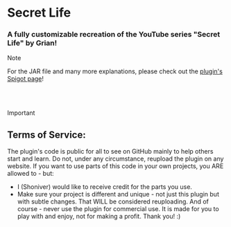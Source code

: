# Secret Life
### A fully customizable recreation of the YouTube series "Secret Life" by Grian!
> [!NOTE]
> For the JAR file and many more explanations, please check out the [plugin's Spigot page](https://www.spigotmc.org/resources/secret-life.113977)!

<br/><br/>
> [!IMPORTANT]
> ## **Terms of Service:**
>  The plugin's code is public for all to see on GitHub mainly to help others start and learn.
>  Do not, under any circumstance, reupload the plugin on any website.
>  If you want to use parts of this code in your own projects, you ARE allowed to - but: 
>  - I (Shoniver) would like to receive credit for the parts you use.
>  - Make sure your project is different and unique - not just this plugin but with subtle changes. That WILL be considered reuploading.
>  And of course - never use the plugin for commercial use. It is made for you to play with and enjoy, not for making a profit.
>  Thank you! :)
